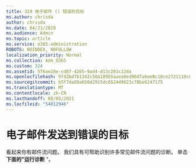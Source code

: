 ```yaml
---
title: 324 电子邮件 () 错误的目标
ms.author: chrisda
author: chrisda
ms.date: 04/21/2020
ms.audience: Admin
ms.topic: article
ms.service: o365-administration
ROBOTS: NOINDEX, NOFOLLOW
localization_priority: Normal
ms.collection: Adm_O365
ms.custom: 324
ms.assetid: 5f6ae28e-cd87-4265-9ad4-d13c201c12da
ms.openlocfilehash: 9f42bd7b1342c50a189b5aaea9ed90dfa6ae8c10ce2721110c69d636de0f6181
ms.sourcegitcommit: b5f7da89a650d2915dc652449623c78be6247175
ms.translationtype: MT
ms.contentlocale: zh-CN
ms.lasthandoff: 08/05/2021
ms.locfileid: "54012946"
---
```

# <a name="email-messages-are-going-to-the-wrong-destination"></a>电子邮件发送到错误的目标

看起来你有邮件流问题。 我们具有可帮助识别许多常见邮件流问题的诊断。 单击 **下面的"运行诊断** "。
